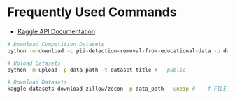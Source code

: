 # Frequently Used Commands

- [Kaggle API Documentation](https://github.com/Kaggle/kaggle-api/blob/main/docs/README.md)

```bash
# Download Competition Datasets
python -m download -c pii-detection-removal-from-educational-data -p data_path -u

# Upload Datasets
python -m upload -p data_path -t dataset_title # --public

# Download Datasets
kaggle datasets download zillow/zecon -p data_path --unzip # ---f FILE_NAME
